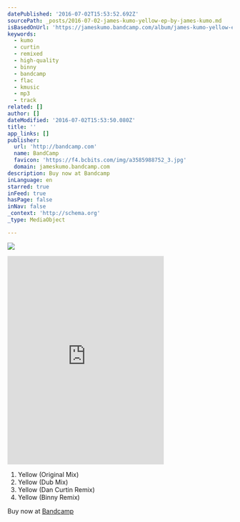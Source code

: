 ```yaml
---
datePublished: '2016-07-02T15:53:52.692Z'
sourcePath: _posts/2016-07-02-james-kumo-yellow-ep-by-james-kumo.md
isBasedOnUrl: 'https://jameskumo.bandcamp.com/album/james-kumo-yellow-ep'
keywords:
  - kumo
  - curtin
  - remixed
  - high-quality
  - binny
  - bandcamp
  - flac
  - kmusic
  - mp3
  - track
related: []
author: []
dateModified: '2016-07-02T15:53:50.080Z'
title: ''
app_links: []
publisher:
  url: 'http://bandcamp.com'
  name: BandCamp
  favicon: 'https://f4.bcbits.com/img/a3585988752_3.jpg'
  domain: jameskumo.bandcamp.com
description: Buy now at Bandcamp
inLanguage: en
starred: true
inFeed: true
hasPage: false
inNav: false
_context: 'http://schema.org'
_type: MediaObject

---
```

![](https://the-grid-user-content.s3-us-west-2.amazonaws.com/9e35f04d-bb91-4f00-9605-700215c9bbe2.jpg)

<iframe src="https://cdn.embedly.com/widgets/media.html?src=https%3A%2F%2Fbandcamp.com%2FEmbeddedPlayer%2Fv%3D2%2Falbum%3D4190790062%2Fsize%3Dlarge%2Flinkcol%3D0084B4%2Fnotracklist%3Dtrue%2Ftwittercard%3Dtrue%2F&amp;url=https%3A%2F%2Fjameskumo.bandcamp.com%2Falbum%2Fjames-kumo-yellow-ep&amp;image=https%3A%2F%2Ff4.bcbits.com%2Fimg%2Fa3585988752_5.jpg&amp;key=b7d04c9b404c499eba89ee7072e1c4f7&amp;type=text%2Fhtml&amp;schema=bandcamp" width="350" height="467" scrolling="no" frameborder="0" allowfullscreen="" style=""></iframe>

1. Yellow (Original Mix)
2. Yellow (Dub Mix)
3. Yellow (Dan Curtin Remix)
4. Yellow (Binny Remix)

Buy now at [Bandcamp][0]

[0]: https://jameskumo.bandcamp.com/album/james-kumo-yellow-ep "James Kumo - Yellow EP"